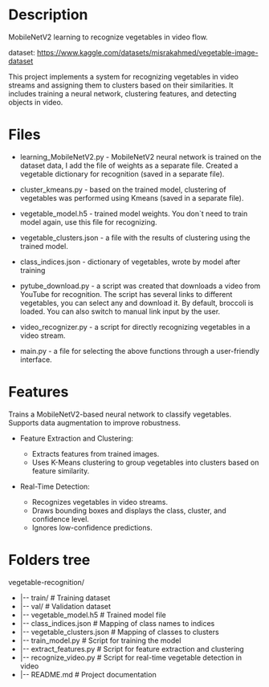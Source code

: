 # Description

MobileNetV2 learning to recognize vegetables in video flow.

dataset: https://www.kaggle.com/datasets/misrakahmed/vegetable-image-dataset 

This project implements a system for recognizing vegetables in video streams and assigning them to clusters based on their similarities. It includes training a neural network, clustering features, and detecting objects in video.

# Files

- learning_MobileNetV2.py - MobileNetV2 neural network is trained on the dataset data, I add the file of weights as a separate file.
Created a vegetable dictionary for recognition (saved in a separate file).

- cluster_kmeans.py - based on the trained model, clustering of vegetables was performed using Kmeans (saved in a separate file).
  
- vegetable_model.h5 - trained model weights. You don`t need to train model again, use this file for recognizing.

- vegetable_clusters.json - a file with the results of clustering using the trained model.

- class_indices.json - dictionary of vegetables, wrote by model after training

- pytube_download.py - a script was created that downloads a video from YouTube for recognition. The script has several links to different vegetables, you can select any and download it. By default, broccoli is loaded. You can also switch to manual link input by the user.

- video_recognizer.py - a script for directly recognizing vegetables in a video stream.

- main.py - a file for selecting the above functions through a user-friendly interface.

# Features

Trains a MobileNetV2-based neural network to classify vegetables.
Supports data augmentation to improve robustness.

- Feature Extraction and Clustering:
  - Extracts features from trained images.
  - Uses K-Means clustering to group vegetables into clusters based on feature similarity.

- Real-Time Detection:
  - Recognizes vegetables in video streams.
  - Draws bounding boxes and displays the class, cluster, and confidence level.
  - Ignores low-confidence predictions.

# Folders tree
vegetable-recognition/
- |-- train/                 # Training dataset
- |-- val/                   # Validation dataset
- |-- vegetable_model.h5     # Trained model file
- |-- class_indices.json     # Mapping of class names to indices
- |-- vegetable_clusters.json # Mapping of classes to clusters
- |-- train_model.py         # Script for training the model
- |-- extract_features.py    # Script for feature extraction and clustering
- |-- recognize_video.py     # Script for real-time vegetable detection in video
- |-- README.md              # Project documentation
